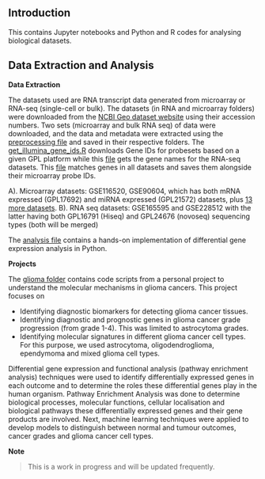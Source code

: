## **Introduction**
This contains Jupyter notebooks and Python and R codes for analysing biological datasets.

## **Data Extraction and Analysis**

**Data Extraction**

The datasets used are RNA transcript data generated from microarray or RNA-seq (single-cell or bulk). The datasets (in RNA and microarray folders) were downloaded from the [NCBI Geo dataset website](https://www.ncbi.nlm.nih.gov/geo/) using their accession numbers. Two sets (microarray and bulk RNA seq) of data were downloaded, and the data and metadata were extracted using the [preprocessing file](extract_GEO_data.py) and saved in their respective folders. The [get_illumina_gene_ids.R](get_illumina_gene_ids.R) downloads Gene IDs for probesets based on a given GPL platform while this [file](get_rna_seq_gene_ids.py) gets the gene names for the RNA-seq datasets. This [file](preprocess_gene_ids.py) matches genes in all datasets and saves them alongside their microarray probe IDs.

A). Microarray datasets: GSE116520, GSE90604, which has both mRNA expressed (GPL17692) and miRNA expressed (GPL21572) datasets, plus [13 more datasets](microarray_gpl_ids.csv).
B). RNA seq datasets: GSE165595 and GSE228512 with the latter having both GPL16791 (Hiseq) and GPL24676 (novoseq) sequencing types (both will be merged)

The [analysis file](analysis_file.ipynb) contains a hands-on implementation of differential gene expression analysis in Python.

**Projects**

The [glioma folder](./glioma/) contains code scripts from a personal project to understand the molecular mechanisms in glioma cancers. This project focuses on 

- Identifying diagnostic biomarkers for detecting glioma cancer tissues.
- Identifying diagnostic and prognostic genes in glioma cancer grade progression (from grade 1-4). This was limited to astrocytoma grades.
- Identifying molecular signatures in different glioma cancer cell types. For this purpose, we used astrocytoma, oligodendroglioma, ependymoma and mixed glioma cell types.

Differential gene expression and functional analysis (pathway enrichment analysis) techniques were used to identify differentially expressed genes in each outcome and to determine the roles these differential genes play in the human organism. Pathway Enrichment Analysis was done to determine biological processes, molecular functions, cellular localisation and biological pathways these differentially expressed genes and their gene products are involved. Next, machine learning techniques were applied to develop models to distinguish between normal and tumour outcomes, cancer grades and glioma cancer cell types.


__Note__

> This is a work in progress and will be updated frequently.

